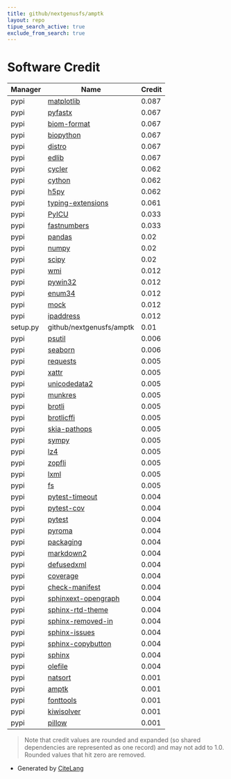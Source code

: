 ```yaml
---
title: github/nextgenusfs/amptk
layout: repo
tipue_search_active: true
exclude_from_search: true
---
```

# Software Credit

|Manager|Name|Credit|
|-------|----|------|
|pypi|[matplotlib](https://matplotlib.org)|0.087|
|pypi|[pyfastx](https://github.com/lmdu/pyfastx)|0.067|
|pypi|[biom-format](http://www.biom-format.org)|0.067|
|pypi|[biopython](https://biopython.org/)|0.067|
|pypi|[distro](https://github.com/python-distro/distro)|0.067|
|pypi|[edlib](https://github.com/Martinsos/edlib)|0.067|
|pypi|[cycler](https://github.com/matplotlib/cycler)|0.062|
|pypi|[cython](http://cython.org/)|0.062|
|pypi|[h5py](http://www.h5py.org)|0.062|
|pypi|[typing-extensions](https://pypi.org/project/typing-extensions)|0.061|
|pypi|[PyICU](https://pypi.org/project/PyICU)|0.033|
|pypi|[fastnumbers](https://pypi.org/project/fastnumbers)|0.033|
|pypi|[pandas](https://pypi.org/project/pandas)|0.02|
|pypi|[numpy](https://pypi.org/project/numpy)|0.02|
|pypi|[scipy](https://pypi.org/project/scipy)|0.02|
|pypi|[wmi](https://pypi.org/project/wmi)|0.012|
|pypi|[pywin32](https://pypi.org/project/pywin32)|0.012|
|pypi|[enum34](https://pypi.org/project/enum34)|0.012|
|pypi|[mock](https://pypi.org/project/mock)|0.012|
|pypi|[ipaddress](https://pypi.org/project/ipaddress)|0.012|
|setup.py|github/nextgenusfs/amptk|0.01|
|pypi|[psutil](https://github.com/giampaolo/psutil)|0.006|
|pypi|[seaborn](https://seaborn.pydata.org)|0.006|
|pypi|[requests](https://requests.readthedocs.io)|0.005|
|pypi|[xattr](https://pypi.org/project/xattr)|0.005|
|pypi|[unicodedata2](https://pypi.org/project/unicodedata2)|0.005|
|pypi|[munkres](https://pypi.org/project/munkres)|0.005|
|pypi|[brotli](https://pypi.org/project/brotli)|0.005|
|pypi|[brotlicffi](https://pypi.org/project/brotlicffi)|0.005|
|pypi|[skia-pathops](https://pypi.org/project/skia-pathops)|0.005|
|pypi|[sympy](https://pypi.org/project/sympy)|0.005|
|pypi|[lz4](https://pypi.org/project/lz4)|0.005|
|pypi|[zopfli](https://pypi.org/project/zopfli)|0.005|
|pypi|[lxml](https://pypi.org/project/lxml)|0.005|
|pypi|[fs](https://pypi.org/project/fs)|0.005|
|pypi|[pytest-timeout](https://pypi.org/project/pytest-timeout)|0.004|
|pypi|[pytest-cov](https://pypi.org/project/pytest-cov)|0.004|
|pypi|[pytest](https://pypi.org/project/pytest)|0.004|
|pypi|[pyroma](https://pypi.org/project/pyroma)|0.004|
|pypi|[packaging](https://pypi.org/project/packaging)|0.004|
|pypi|[markdown2](https://pypi.org/project/markdown2)|0.004|
|pypi|[defusedxml](https://pypi.org/project/defusedxml)|0.004|
|pypi|[coverage](https://pypi.org/project/coverage)|0.004|
|pypi|[check-manifest](https://pypi.org/project/check-manifest)|0.004|
|pypi|[sphinxext-opengraph](https://pypi.org/project/sphinxext-opengraph)|0.004|
|pypi|[sphinx-rtd-theme](https://pypi.org/project/sphinx-rtd-theme)|0.004|
|pypi|[sphinx-removed-in](https://pypi.org/project/sphinx-removed-in)|0.004|
|pypi|[sphinx-issues](https://pypi.org/project/sphinx-issues)|0.004|
|pypi|[sphinx-copybutton](https://pypi.org/project/sphinx-copybutton)|0.004|
|pypi|[sphinx](https://pypi.org/project/sphinx)|0.004|
|pypi|[olefile](https://pypi.org/project/olefile)|0.004|
|pypi|[natsort](https://github.com/SethMMorton/natsort)|0.001|
|pypi|[amptk](https://github.com/nextgenusfs/amptk)|0.001|
|pypi|[fonttools](http://github.com/fonttools/fonttools)|0.001|
|pypi|[kiwisolver](https://github.com/nucleic/kiwi)|0.001|
|pypi|[pillow](https://python-pillow.org)|0.001|


> Note that credit values are rounded and expanded (so shared dependencies are represented as one record) and may not add to 1.0. Rounded values that hit zero are removed.


- Generated by [CiteLang](https://github.com/vsoch/citelang)
